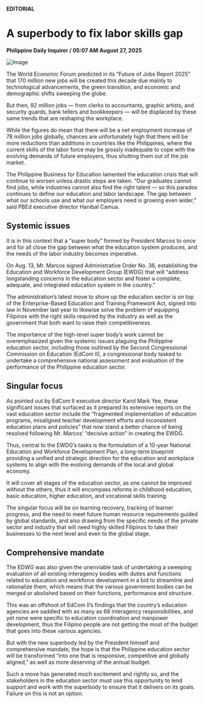 **EDITORIAL**

# A superbody to fix labor skills gap

****Philippine Daily Inquirer / 05:07 AM August 27, 2025****

![Image](https://raw.githubusercontent.com/github-jl14/scrapy_api/refs/heads/main/images/editorial08272025.png)

The World Economic Forum predicted in its “Future of Jobs Report 2025” that 170 million new jobs will be created this decade due mainly to technological advancements, the green transition, and economic and demographic shifts sweeping the globe.

But then, 92 million jobs — from clerks to accountants, graphic artists, and security guards, bank tellers and bookkeepers — will be displaced by these same trends that are reshaping the workplace.

While the figures do mean that there will be a net employment increase of 78 million jobs globally, chances are unfortunately high that there will be more reductions than additions in countries like the Philippines, where the current skills of the labor force may be grossly inadequate to cope with the evolving demands of future employers, thus shutting them out of the job market.

The Philippine Business for Education lamented the education crisis that will continue to worsen unless drastic steps are taken. “Our graduates cannot find jobs, while industries cannot also find the right talent — so this paradox continues to define our education and labor landscape. The gap between what our schools use and what our employers need is growing even wider,” said PBEd executive director Hanibal Camua.

## Systemic issues

It is in this context that a “super body” formed by President Marcos to once and for all close the gap between what the education system produces, and the needs of the labor industry becomes imperative.

On Aug. 13, Mr. Marcos signed Administrative Order No. 36, establishing the Education and Workforce Development Group (EWDG) that will “address longstanding concerns in the education sector and foster a complete, adequate, and integrated education system in the country.”

The administration’s latest move to shore up the education sector is on top of the Enterprise-Based Education and Training Framework Act, signed into law in November last year to likewise solve the problem of equipping Filipinos with the right skills required by the industry as well as the government that both want to raise their competitiveness.

The importance of the high-level super body’s work cannot be overemphasized given the systemic issues plaguing the Philippine education sector, including those outlined by the Second Congressional Commission on Education (EdCom II), a congressional body tasked to undertake a comprehensive national assessment and evaluation of the performance of the Philippine education sector.

## Singular focus

As pointed out by EdCom II executive director Karol Mark Yee, these significant issues that surfaced as it prepared its extensive reports on the vast education sector include the “fragmented implementation of education programs, misaligned teacher development efforts and inconsistent education plans and policies” that now stand a better chance of being resolved following Mr. Marcos’ “decisive action” in creating the EWDG.

Thus, central to the EWDG’s tasks is the formulation of a 10-year National Education and Workforce Development Plan, a long-term blueprint providing a unified and strategic direction for the education and workplace systems to align with the evolving demands of the local and global economy.

It will cover all stages of the education sector, as one cannot be improved without the others, thus it will encompass reforms in childhood education, basic education, higher education, and vocational skills training.

The singular focus will be on learning recovery, tracking of learner progress, and the need to meet future human resource requirements guided by global standards, and also drawing from the specific needs of the private sector and industry that will need highly skilled Filipinos to take their businesses to the next level and even to the global stage.

## Comprehensive mandate

The EDWG was also given the unenviable task of undertaking a sweeping evaluation of all existing interagency bodies with duties and functions related to education and workforce development in a bid to streamline and rationalize them, which means that the various government bodies can be merged or abolished based on their functions, performance and structure.

This was an offshoot of EdCom II’s findings that the country’s education agencies are saddled with as many as 68 interagency responsibilities, and yet none were specific to education coordination and manpower development, thus the Filipino people are not getting the most of the budget that goes into these various agencies.

But with the new superbody led by the President himself and comprehensive mandate, the hope is that the Philippine education sector will be transformed “into one that is responsive, competitive and globally aligned,” as well as more deserving of the annual budget.

Such a move has generated much excitement and rightly so, and the stakeholders in the education sector must use this opportunity to lend support and work with the superbody to ensure that it delivers on its goals. Failure on this is not an option.
